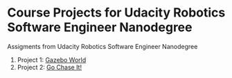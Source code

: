 # Course Projects for Udacity Robotics Software Engineer Nanodegree
Assigments from Udacity Robotics Software Engineer Nanodegree

1. Project 1: [Gazebo World](Project1_Build_my_world)
1. Project 2: [Go Chase It!](Project2_Chase_it)

